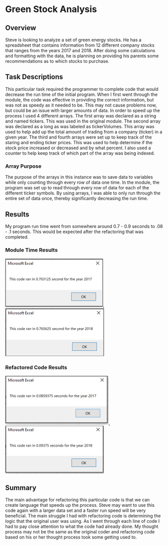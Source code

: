 # Green Stock Analysis
## Overview
Steve is looking to analyze a set of green energy stocks.  He has a spreadsheet that contains information from 12 different company stocks that ranges from the years 2017 and 2018.  After doing some calculations and formatting with the data, he is planning on providing his parents some recommendations as to which stocks to purchase.
## Task Descriptions
This particular task required the programmer to complete code that would decrease the run time of the initial program.  When I first went through the module, the code was effective in providing the correct information, but was not as speedy as it needed to be.  This may not cause problems now, but could be an issue with larger amounts of data.  In order to speed up the process I used 4 different arrays.  The first array was declared as a string and named tickers.  This was used in the original module.  The second array was declared as a long as was labeled as tickerVolumes.  This array was used to help add up the total amount of trading from a company (ticker) in a given year.  The third and fourth arrays were set up to keep track of the staring and ending ticker prices.  This was used to help determine if the stock price increased or decreased and by what percent.  I also used a counter to help keep track of which part of the array was being indexed.
### Array Purpose
The purpose of the arrays in this instance was to save data to variables while only counting through every row of data one time.  In the module, the program was set up to read through every row of data for each of the different ticker symbols.  By using arrays, I was able to only run through the entire set of data once, thereby significantly decreasing the run time.   
## Results
My program run time went from somewhere around 0.7 - 0.9 seconds to .08 - .1 seconds.  This would be expected after the refactoring that was completed.

### Module Time Results
![VBA_Challenge_Module_2017.png](VBA_Challenge_Module_2017.png), ![VBA_Challenge_Module_2018.png](VBA_Challenge_Module_2018.png)

### Refactored Code Results
![VBA_Challenge_2017.png](VBA_Challenge_2017.png), ![VBA_Challenge_2018.png](VBA_Challenge_2018.png)

## Summary
The main advantage for refactoring this particular code is that we can create language that speeds up the process.  Steve may want to use this code again with a larger data set and a faster run speed will be very beneficial.  The main struggle I had with refactoring code is determining the logic that the original user was using.  As I went through each line of code I had to pay close attention to what the code had already done.  My thought process may not be the same as the original coder and refactoring code based on his or her thought process took some getting used to.
